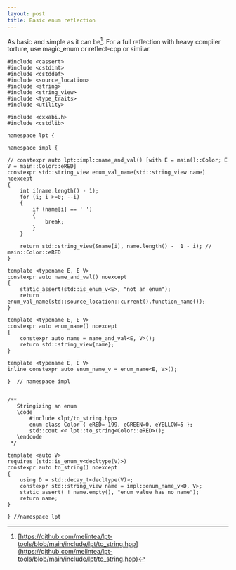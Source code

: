 ```yaml
---
layout: post
title: Basic enum reflection 
---
```


As basic and simple as it can be[^1]. For a full reflection with heavy compiler torture, use magic_enum or reflect-cpp or similar.

```
#include <cassert>
#include <cstdint>
#include <cstddef>
#include <source_location>
#include <string>
#include <string_view>
#include <type_traits>
#include <utility>

#include <cxxabi.h>
#include <cstdlib>

namespace lpt {

namespace impl {

// constexpr auto lpt::impl::name_and_val() [with E = main()::Color; E V = main::Color::eRED]
constexpr std::string_view enum_val_name(std::string_view name) noexcept 
{
    int i(name.length() - 1);
    for (i; i >=0; --i) 
    {
        if (name[i] == ' ')
        {
            break;
        }
    }

    return std::string_view(&name[i], name.length() -  1 - i); // main::Color::eRED
}

template <typename E, E V>
constexpr auto name_and_val() noexcept 
{
    static_assert(std::is_enum_v<E>, "not an enum");
    return enum_val_name(std::source_location::current().function_name());
}

template <typename E, E V>
constexpr auto enum_name() noexcept 
{
    constexpr auto name = name_and_val<E, V>();
    return std::string_view{name}; 
}

template <typename E, E V>
inline constexpr auto enum_name_v = enum_name<E, V>();

}  // namespace impl


/**
   Stringizing an enum
   \code
       #include <lpt/to_string.hpp>
       enum class Color { eRED=-199, eGREEN=0, eYELLOW=5 };
       std::cout << lpt::to_string<Color::eRED>();
   \endcode
 */

template <auto V>
requires (std::is_enum_v<decltype(V)>)
constexpr auto to_string() noexcept 
{
    using D = std::decay_t<decltype(V)>;
    constexpr std::string_view name = impl::enum_name_v<D, V>;
    static_assert( ! name.empty(), "enum value has no name");
    return name;
}

} //namespace lpt
```

[^1]: [https://github.com/melintea/lpt-tools/blob/main/include/lpt/to_string.hpp](https://github.com/melintea/lpt-tools/blob/main/include/lpt/to_string.hpp)
